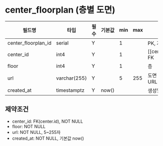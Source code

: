 # center_floorplan (층별 도면)

| 필드명              | 타입         | 필수 | 기본값 | min | max | 설명              |
| ------------------- | ------------ | ---- | ------ | --- | --- | ----------------- |
| center_floorplan_id | serial       | Y    |        | 1   |     | PK, 자동 증가     |
| center_id           | int4         | Y    |        | 1   |     | [[center.id]], FK |
| floor               | int4         | Y    |        | 1   |     | 층                |
| url                 | varchar(255) | Y    |        | 5   | 255 | 도면 이미지 URL   |
| created_at          | timestamptz  | Y    | now()  |     |     | 생성일시          |

## 제약조건

- center_id: FK(center.id), NOT NULL
- floor: NOT NULL
- url: NOT NULL, 5~255자
- created_at: NOT NULL, 기본값 now()
